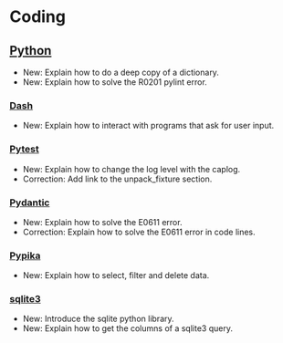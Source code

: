# Coding

## [Python](python.md)

* New: Explain how to do a deep copy of a dictionary.
* New: Explain how to solve the R0201 pylint error.

### [Dash](sh.md)

* New: Explain how to interact with programs that ask for user input.

### [Pytest](pytest.md)

* New: Explain how to change the log level with the caplog.
* Correction: Add link to the unpack_fixture section.

### [Pydantic](pydantic.md)

* New: Explain how to solve the E0611 error.
* Correction: Explain how to solve the E0611 error in code lines.

### [Pypika](pypika.md)

* New: Explain how to select, filter and delete data.

### [sqlite3](sqlite3.md)

* New: Introduce the sqlite python library.
* New: Explain how to get the columns of a sqlite3 query.